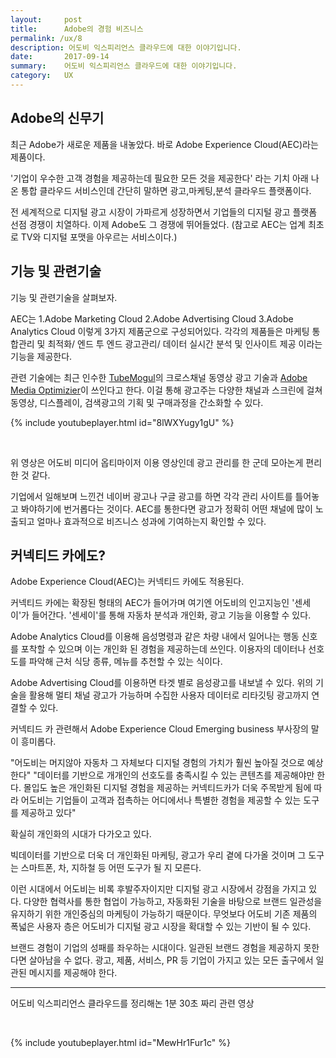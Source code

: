 ```yaml
---
layout:     post
title:      Adobe의 경험 비즈니스
permalink: /ux/8
description: 어도비 익스피리언스 클라우드에 대한 이야기입니다.
date:       2017-09-14
summary:    어도비 익스피리언스 클라우드에 대한 이야기입니다.
category: 	UX
---
```



## Adobe의 신무기


최근 Adobe가 새로운 제품을 내놓았다. 
바로 Adobe Experience Cloud(AEC)라는 제품이다.

'기업이 우수한 고객 경험을 제공하는데 필요한 모든 것을 제공한다' 라는 기치 아래 나온 통합 클라우드 서비스인데 간단히 말하면 광고,마케팅,분석 클라우드 플랫폼이다.

전 세계적으로 디지털 광고 시장이 가파르게 성장하면서 기업들의 디지털 광고 플랫폼 선점 경쟁이 치열하다. 이제 Adobe도 그 경쟁에 뛰어들었다.
(참고로 AEC는 업계 최초로 TV와 디지털 포맷을 아우르는 서비스이다.)

## 기능 및 관련기술


기능 및 관련기술을 살펴보자.

AEC는 1.Adobe Marketing Cloud 2.Adobe Advertising Cloud 3.Adobe Analytics Cloud 이렇게 3가지 제품군으로 구성되어있다. 각각의 제품들은 마케팅 통합관리 및 최적화/ 엔드 투 엔드 광고관리/ 데이터 실시간 분석 및 인사이트 제공 이라는 기능을 제공한다.

관련 기술에는 최근 인수한 [TubeMogul](https://www.tubemogul.com/)의 크로스채널 동영상 광고 기술과 [Adobe Media Optimizier](https://www.adobe.com/kr/advertising-cloud/media-optimizer.html?gclid=Cj0KCQjwgIPOBRDnARIsAHA1X3Qa5f0_5rKZUcOizHf2JQM4ymCTV5Mbeqj5WK90-IzYqqDgNn7Qem8aApMxEALw_wcB&s_cid=70114000002CaIMAA0&s_iid=70130000000kYe0AAE&sdid=X6FJHWGW&mv=search&s_kwcid=AL!3085!3!188989261392!e!!!!adobe%2520media%2520optimizer&ef_id=WaQI3AAAAmyMI2kC:20170919144746:s)이 쓰인다고 한다. 이걸 통해 광고주는 다양한 채널과 스크린에 걸쳐 동영상, 디스플레이, 검색광고의 기획 및 구매과정을 간소화할 수 있다.

{% include youtubeplayer.html id="8lWXYugy1gU" %} 

<br>

위 영상은 어도비 미디어 옵티마이저 이용 영상인데 광고 관리를 한 군데 모아논게 편리한 것 같다. 

기업에서 일해보며 느낀건 네이버 광고나 구글 광고를 하면 각각 관리 사이트를 틀어놓고 봐야하기에 번거롭다는 것이다. AEC를 통한다면 광고가 정확히 어떤 채널에 많이 노출되고 얼마나 효과적으로 비즈니스 성과에 기여하는지 확인할 수 있다.


## 커넥티드 카에도?

Adobe Experience Cloud(AEC)는 커넥티드 카에도 적용된다.

커넥티드 카에는 확장된 형태의 AEC가 들어가며 여기엔 어도비의 인고지능인 '센세이'가 들어간다. '센세이'를 통해 자동차 분석과 개인화, 광고 기능을 이용할 수 있다.

Adobe Analytics Cloud를 이용해 음성명령과 같은 차량 내에서 일어나는 행동 신호를 포착할 수 있으며 이는 개인화 된 경험을 제공하는데 쓰인다. 이용자의 데이터나 선호도를 파악해 근처 식당 종류, 메뉴를 추천할 수 있는 식이다.

Adobe Advertising Cloud를 이용하면 타겟 별로 음성광고를 내보낼 수 있다. 위의 기술을 활용해 멀티 채널 광고가 가능하며 수집한 사용자 데이터로 리타깃팅 광고까지 연결할 수 있다.

커넥티드 카 관련해서 Adobe Experience Cloud Emerging business 부사장의 말이 흥미롭다. 

"어도비는 머지않아 자동차 그 자체보다 디지털 경험의 가치가 훨씬 높아질 것으로 예상한다" "데이터를 기반으로 개개인의 선호도를 충족시킬 수 있는 콘텐츠를 제공해야만 한다. 몰입도 높은 개인화된 디지털 경험을 제공하는 커넥티드카가 더욱 주목받게 됨에 따라 어도비는 기업들이 고객과 접촉하는 어디에서나 특별한 경험을 제공할 수 있는 도구를 제공하고 있다"


확실히 개인화의 시대가 다가오고 있다. 

빅데이터를 기반으로 더욱 더 개인화된 마케팅, 광고가 우리 곁에 다가올 것이며 그 도구는 스마트폰, 차, 지하철 등 어떤 도구가 될 지 모른다.

이런 시대에서 어도비는 비록 후발주자이지만 디지털 광고 시장에서 강점을 가지고 있다. 다양한 협력사를 통한 협업이 가능하고, 자동화된 기술을 바탕으로 브랜드 일관성을 유지하기 위한 개인중심의 마케팅이 가능하기 때문이다. 무엇보다 어도비 기존 제품의 폭넓은 사용자 층은 어도비가 디지털 광고 시장을 확대할 수 있는 기반이 될 수 있다. 

브랜드 경험이 기업의 성패를 좌우하는 시대이다. 일관된 브랜드 경험을 제공하지 못한다면 살아남을 수 없다. 광고, 제품, 서비스, PR 등 기업이 가지고 있는 모든 출구에서 일관된 메시지를 제공해야 한다.


- - - 

어도비 익스피리언스 클라우드를 정리해논 1분 30초 짜리 관련 영상

<br> 

{% include youtubeplayer.html id="MewHr1Fur1c" %} 
